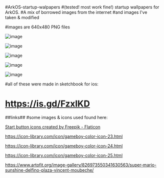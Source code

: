 #ArkOS-startup-walpapers
#(tested! most work fine!) startup wallpapers for ArkOS. 
#A mix of borrowed images from the internet 
#and images I've taken & modified  

#images are 640x480 PNG files

![image](https://github.com/user-attachments/assets/a478220a-5a67-40bc-b661-8c70caaae208)

![image](https://github.com/user-attachments/assets/83ea66e0-472f-4251-bd6f-708e215b5663)

![image](https://github.com/user-attachments/assets/a6e3426d-7e44-4e82-abea-b6425d1b7ca0)

![image](https://github.com/user-attachments/assets/533d3b18-82dd-408f-b149-d950c8b297b9)

![image](https://github.com/user-attachments/assets/d7e657a1-015a-41cb-bf6d-87f39dd095a9)


#all of these were made in sketchbook for ios:
# https://is.gd/FzxIKD

##links##
#some images & icons used found here:

<a href="https://www.flaticon.com/free-icons/start-button" title="start button icons">Start button icons created by Freepik - Flaticon</a>

https://icon-library.com/icon/gameboy-color-icon-23.html

https://icon-library.com/icon/gameboy-color-icon-24.html

https://icon-library.com/icon/gameboy-color-icon-25.html

https://www.artofit.org/image-gallery/826973550341630563/super-mario-sunshine-delfino-plaza-vincent-moubeche/
